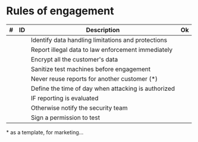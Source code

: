 # Rules of engagement

| # | ID | Description | Ok |
| -- | -------- | ---------------------- | - |
| | | Identify data handling limitations and protections | |
| | | Report illegal data to law enforcement immediately | |
| | | Encrypt all the customer's data | |
| | | Sanitize test machines before engagement | |
| | | Never reuse reports for another customer (\*) | |
| | | Define the time of day when attacking is authorized | |
| | | IF reporting is evaluated | |
| | | Otherwise notify the security team | |
| | | Sign a permission to test | |

\* as a template, for marketing...
